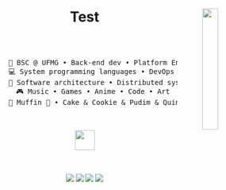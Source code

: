 <div align="center">
<img src="https://media.discordapp.net/attachments/1150263620295475230/1182168000233754704/lluSUpd.jpg?ex=6583b6be&is=657141be&hm=c7a4cd0a9220aba879f6d8498e4f1023a45b110ef0134fa50a755f6a8a490930&=&format=webp&width=372&height=662" width="25%" align="right" />
<h1>Test</h1>
<br><br>
<pre>
    💼 BSC @ UFMG • Back-end dev • Platform Engineer
    💻 System programming languages • DevOps 
    📖 Software architecture • Distributed systems
    🎮 Music • Games • Anime • Code • Art
    🐾 Muffin 🐰 • Cake & Cookie & Pudim & Quindim 🐤🐥
</pre>
<br><br>
<img src="https://cdn.discordapp.com/emojis/1024751291504791654.gif?size=256" height="40" />
<br><br><br>
    
[![](https://img.shields.io/badge/linkedin-0a66c2)](http://linkedin.com/in/ingridrosselis)
[![](https://img.shields.io/badge/mastodon-6364ff)](https://tech.lgbt/@innng)
[![](https://img.shields.io/badge/osu!-ff66ab)](https://osu.ppy.sh/users/4606212)
[![](https://img.shields.io/badge/enka.network-69899c)](https://enka.network/u/Inng/1A4HU1/10000069/1985924/)
</div>
